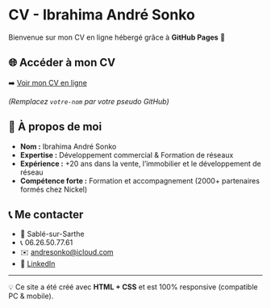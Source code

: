 # CV - Ibrahima André Sonko

Bienvenue sur mon CV en ligne hébergé grâce à **GitHub Pages** 🚀  

## 🌐 Accéder à mon CV
➡️ [Voir mon CV en ligne](https://votre-nom.github.io/cv-sonko)  

*(Remplacez `votre-nom` par votre pseudo GitHub)*  

## 📌 À propos de moi
- **Nom :** Ibrahima André Sonko  
- **Expertise :** Développement commercial & Formation de réseaux  
- **Expérience :** +20 ans dans la vente, l’immobilier et le développement de réseau  
- **Compétence forte :** Formation et accompagnement (2000+ partenaires formés chez Nickel)  

## 📞 Me contacter
- 📍 Sablé-sur-Sarthe  
- 📞 06.26.50.77.61  
- ✉️ [andresonko@icloud.com](mailto:andresonko@icloud.com)  
- 🔗 [LinkedIn](https://www.linkedin.com/in/sonko?utm_source=share&utm_campaign=share_via&utm_content=profile&utm_medium=ios_app)  

---

💡 Ce site a été créé avec **HTML + CSS** et est 100% responsive (compatible PC & mobile).  
